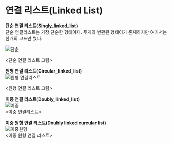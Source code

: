 # 연결 리스트(Linked List)

**단순 연결 리스트(Singly_linked_list)**
<br>
단순 연결리스트는 가장 단순한 형태이다. 두개의 변환된 형태이가 존재하지만 여기서는 한개의 코드만 썼다.

![단순](http://blogfiles.naver.net/20130422_250/charmdepp_1366629345614TORJS_PNG/%BF%F8%C7%FC%BF%AC%B0%E1%B8%AE%BD%BA%C6%AE.PNG)

<단순 연결 리스트 그림>


**원형 연결 리스트(Circular_linked_list)**
<br>
![원형 연결리스트](http://blogfiles.naver.net/20141226_7/jak500_1419542914792XPyKL_PNG/%BF%F8%C7%FC_%BF%AC%B0%E1_%B8%AE%BD%BA%C6%AE.png)

<원형 연결 리스트 그림>

**이중 연결 리스트(Doubly_linked_list)**
<br>
![이중](http://blogfiles.naver.net/20151204_254/vsky712_1449191284011xgQvE_PNG/14.png)
<br>
<이중 연결리스트>

**이중 원형 연결 리스트(Doubly linked curcular list)**
<br>
![이중원형](http://blogfiles.naver.net/20150419_207/kiminhovator_1429445388697rlBGX_PNG/%C0%CC%C1%DF_%BF%F8%C7%FC_%BF%AC%B0%E1%B8%AE%BD%BA%C6%AE.png)
<br>
<이중 원형 연결 리스트>
